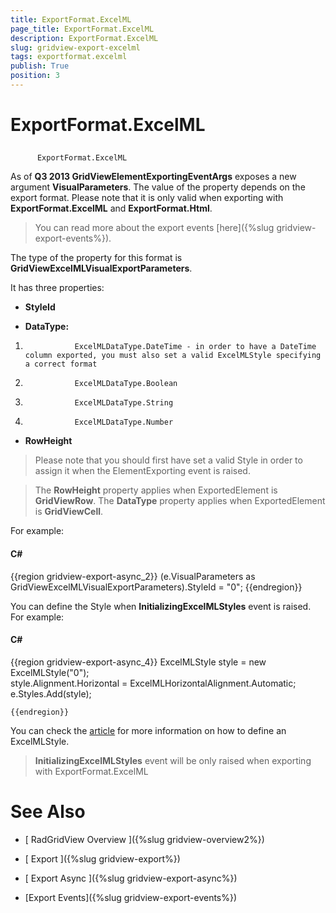 ```yaml
---
title: ExportFormat.ExcelML
page_title: ExportFormat.ExcelML
description: ExportFormat.ExcelML
slug: gridview-export-excelml
tags: exportformat.excelml
publish: True
position: 3
---
```


# ExportFormat.ExcelML



## 
          ExportFormat.ExcelML
      

As of __Q3 2013 GridViewElementExportingEventArgs__ exposes a new argument __VisualParameters__. The value of the property depends on the export format. Please note that it is only valid when exporting with __ExportFormat.ExcelML__ and __ExportFormat.Html__.
        

>You can read more about the export events [here]({%slug gridview-export-events%}).
          

The type of the property for this format is __GridViewExcelMLVisualExportParameters__.
          

It has three properties:
          

* __StyleId__

* __DataType:__

1. 
                  ExcelMLDataType.DateTime - in order to have a DateTime column exported, you must also set a valid ExcelMLStyle specifying a correct format
                

1. 
                  ExcelMLDataType.Boolean
                

1. 
                  ExcelMLDataType.String
                

1. 
                  ExcelMLDataType.Number
                

* __RowHeight__

>Please note that you should first have set a valid Style in order to assign it when the ElementExporting event is raised.
            

>The __RowHeight__ property applies when ExportedElement is __GridViewRow__. The __DataType__ property applies when ExportedElement is __GridViewCell__.
            

For example:

#### __C#__

{{region gridview-export-async_2}}
	(e.VisualParameters as GridViewExcelMLVisualExportParameters).StyleId = "0";
	{{endregion}}



You can define the Style when __InitializingExcelMLStyles__ event is raised. For example:
          

#### __C#__

{{region gridview-export-async_4}}
	ExcelMLStyle style = new ExcelMLStyle("0");            
	style.Alignment.Horizontal = ExcelMLHorizontalAlignment.Automatic;
	e.Styles.Add(style);
	
	{{endregion}}



You can check the [article](74308197-B2E6-4A20-9390-04937F1D845E#InitializingExcelMLStyles) for more information on how to define an ExcelMLStyle.
          

>__InitializingExcelMLStyles__ event will be only raised when exporting with ExportFormat.ExcelML
            

# See Also

 * [
        RadGridView Overview
      ]({%slug gridview-overview2%})

 * [
        Export
      ]({%slug gridview-export%})

 * [
        Export Async
      ]({%slug gridview-export-async%})

 * [Export Events]({%slug gridview-export-events%})
